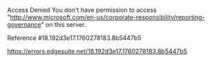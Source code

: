 Access Denied
You don't have permission to access "http://www.microsoft.com/en-us/corporate-responsibility/reporting-governance" on this server.

Reference #18.192d3e17.1760278183.8b5447b5

https://errors.edgesuite.net/18.192d3e17.1760278183.8b5447b5